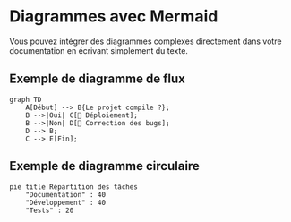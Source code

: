 # Diagrammes avec Mermaid

Vous pouvez intégrer des diagrammes complexes directement dans votre documentation en écrivant simplement du texte.

## Exemple de diagramme de flux

```mermaid
graph TD
    A[Début] --> B{Le projet compile ?};
    B -->|Oui| C[🎉 Déploiement];
    B -->|Non| D[🐞 Correction des bugs];
    D --> B;
    C --> E[Fin];
```

## Exemple de diagramme circulaire

```mermaid
pie title Répartition des tâches
    "Documentation" : 40
    "Développement" : 40
    "Tests" : 20
```
